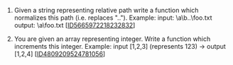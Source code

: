 1.  Given a string representing relative path write a function which normalizes this path (i.e. replaces ".."). 
    Example: 
    input: \a\b\..\foo.txt 
    output: \a\foo.txt [[ID5665972218232832][101]]

2.  You are given an array representing integer. Write a function which increments this integer. 
    Example: input [1,2,3] (represents 123) -> output [1,2,4]  [[ID4809209524781056][102]]

    
[101]:https://github.com/inadram/CrackingCode/blob/6f25e727cda07b3fa5a496fc9ca9d65951fc78b3/src/main/Questions/ID5665972218232832
[102]:https://github.com/inadram/CrackingCode/blob/6f25e727cda07b3fa5a496fc9ca9d65951fc78b3/src/main/Questions/ID4809209524781056
    